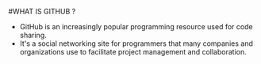#WHAT IS  GITHUB ?
- GitHub is an increasingly popular programming resource used for code sharing.
- It's a social networking site for programmers that many companies and organizations use to facilitate project management and collaboration.

